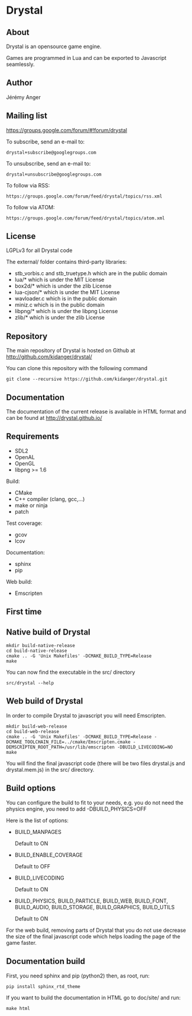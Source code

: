Drystal
=======

About
-----

Drystal is an opensource game engine.

Games are programmed in Lua and can be exported to Javascript seamlessly.

Author
------

Jérémy Anger

Mailing list
------------

https://groups.google.com/forum/#!forum/drystal

To subscribe, send an e-mail to:

    drystal+subscribe@googlegroups.com

To unsubscribe, send an e-mail to:

    drystal+unsubscribe@googlegroups.com

To follow via RSS:

    https://groups.google.com/forum/feed/drystal/topics/rss.xml

To follow via ATOM:

    https://groups.google.com/forum/feed/drystal/topics/atom.xml

License
-------

LGPLv3 for all Drystal code

The external/ folder contains third-party libraries:

- stb\_vorbis.c and stb\_truetype.h which are in the public domain
- lua/\* which is under the MIT License
- box2d/* which is under the zlib License
- lua-cjson/\* which is under the MIT License
- wavloader.c which is in the public domain
- miniz.c which is in the public domain
- libpng/\* which is under the libpng License
- zlib/\* which is under the zlib License

Repository
----------

The main repository of Drystal is hosted on Github at http://github.com/kidanger/drystal/

You can clone this repository with the following command

    git clone --recursive https://github.com/kidanger/drystal.git

Documentation
-------------

The documentation of the current release is available in HTML format and can be found at http://drystal.github.io/

Requirements
------------

- SDL2
- OpenAL
- OpenGL
- libpng >= 1.6

Build:

- CMake
- C++ compiler (clang, gcc,...)
- make or ninja
- patch

Test coverage:

- gcov
- lcov

Documentation:

- sphinx
- pip

Web build:

- Emscripten

First time
----------

Native build of Drystal
-----------------------

    mkdir build-native-release
    cd build-native-release
    cmake .. -G 'Unix Makefiles' -DCMAKE_BUILD_TYPE=Release
    make

You can now find the executable in the src/ directory

    src/drystal --help

Web build of Drystal
--------------------

In order to compile Drystal to javascript you will need Emscripten.

    mkdir build-web-release
    cd build-web-release
    cmake .. -G 'Unix Makefiles' -DCMAKE_BUILD_TYPE=Release -DCMAKE_TOOLCHAIN_FILE=../cmake/Emscripten.cmake -DEMSCRIPTEN_ROOT_PATH=/usr/lib/emscripten -DBUILD_LIVECODING=NO
    make

You will find the final javascript code (there will be two files drystal.js
and drystal.mem.js) in the src/ directory.

Build options
-------------

You can configure the build to fit to your needs, e.g. you do not need
the physics engine, you need to add -DBUILD_PHYSICS=OFF

Here is the list of options:

- BUILD_MANPAGES

    Default to ON

- BUILD_ENABLE_COVERAGE

    Default to OFF

- BUILD_LIVECODING

    Default to ON

- BUILD_PHYSICS, BUILD_PARTICLE, BUILD_WEB, BUILD_FONT, BUILD_AUDIO,
  BUILD_STORAGE, BUILD_GRAPHICS, BUILD_UTILS

    Default to ON

For the web build, removing parts of Drystal that you do not use decrease
the size of the final javascript code which helps loading the page of the
game faster.

Documentation build
-------------------

First, you need sphinx and pip (python2) then, as root, run:

    pip install sphinx_rtd_theme

If you want to build the documentation in HTML go to doc/site/ and run:

    make html
